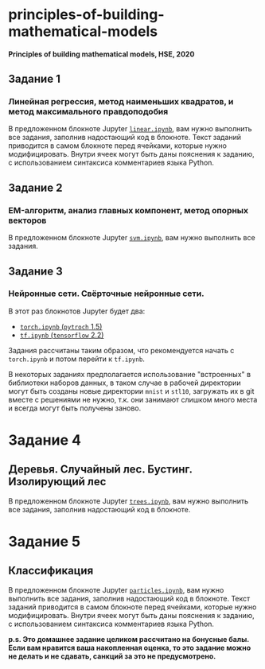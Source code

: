 # principles-of-building-mathematical-models

#### Principles of building mathematical models, HSE, 2020

##  Задание 1
### Линейная регрессия, метод наименьших квадратов, и метод максимального правдоподобия

В предложенном блокноте Jupyter [`linear.ipynb`](https://github.com/propellermint/principles-of-building-mathematical-models/tree/main/2020-hw1-linear/linear.ipynb), вам нужно выполнить все задания, заполнив надостающий код в блокноте.
Текст заданий приводится в самом блокноте перед ячейками, которые нужно модифицировать.
Внутри ячеек могут быть даны пояснения к заданию, с использованием синтаксиса комментариев языка Python.

## Задание 2
### EM-алгоритм, анализ главных компонент, метод опорных векторов

В предложенном блокноте Jupyter [`svm.ipynb`](https://github.com/propellermint/principles-of-building-mathematical-models/blob/main/2020-hw2-svm/svm.ipynb), вам нужно выполнить все задания.


## Задание 3
### Нейронные сети. Свёрточные нейронные сети.

В этот раз блокнотов Jupyter будет два:

* [`torch.ipynb` (`pytroch` 1.5)](https://github.com/propellermint/principles-of-building-mathematical-models/blob/main/2020-hw3-tf-torch/torch.ipynb)
* [`tf.ipynb` (`tensorflow` 2.2)](https://github.com/propellermint/principles-of-building-mathematical-models/blob/main/2020-hw3-tf-torch/tf.ipynb)

Задания рассчитаны таким образом, что рекомендуется начать с `torch.ipynb` и потом перейти к `tf.ipynb`.

В некоторых заданиях предполагается использование "встроенных" в библиотеки наборов данных,
в таком случае в рабочей директории могут быть созданы новые директории `mnist` и `stl10`,
загружать их в git вместе с решениями не нужно, т.к. они занимают слишком много места и всегда могут быть получены заново.

# Задание 4
## Деревья. Случайный лес. Бустинг. Изолирующий лес

В предложенном блокноте Jupyter [`trees.ipynb`](https://github.com/propellermint/principles-of-building-mathematical-models/blob/main/2020-hw4-trees/trees.ipynb), вам нужно выполнить все задания, заполнив надостающий код в блокноте.

# Задание 5
## Классификация

В предложенном блокноте Jupyter [`particles.ipynb`](https://github.com/propellermint/principles-of-building-mathematical-models/blob/main/2020-hw5-particles/particles.ipynb), вам нужно выполнить все задания, заполнив надостающий код в блокноте.
Текст заданий приводится в самом блокноте перед ячейками, которые нужно модифицировать.
Внутри ячеек могут быть даны пояснения к заданию, с использованием синтаксиса комментариев языка Python.

**p.s. Это домашнее задание целиком рассчитано на бонусные балы. Если вам нравится ваша накопленная оценка, то это задание можно не делать и не сдавать, санкций за это не предусмотрено.**

